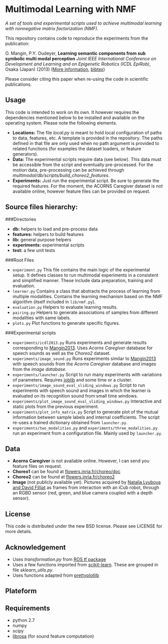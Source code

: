 Multimodal Learning with NMF
============================

*A set of tools and experimental scripts used to achieve multimodal learning with nonnegative matrix factorization (NMF).*

This repository contains code to reproduce the experiments from the publication:

O. Mangin, P.Y. Oudeyer, **Learning semantic components from sub symbolic multi modal perception** *Joint IEEE International Conference on Development and Learning and on Epigenetic Robotics (ICDL EpiRob)*, Osaka (Japan) (2013) ([More information][Mangin2013], [bibtex](http://olivier.mangin.com/media/bibtex/Mangin2013.bib))

Please consider citing this paper when re-using the code in scientific publications.


Usage
-----
This code is intended to work on its own. It however requires the dependencies mentioned below to be installed and available on the operating system. Please note the following elements.

- **Locations:** The file *local.py* is meant to hold local configuration of paths to data, features, etc. A template is provided in the repository. The paths defined in that file are only used when no path argument is provided to related functions (for examples the dataset loaders, or feature generators).
- **Data:** The experimental scripts require data (see below). This data must be accessible from the script and eventually pre-processed. For the motion data, pre-processing can be achieved through *multimodal/db/scripts/build_choreo2_features*.
- **Experiments:** Just run the experimental script. Be sure to generate the required features. For the moment, the ACORNS Caregiver dataset is not available online, however feature files can be provided on request.



Source files hierarchy:
-----------------------
###Directories
- **db:** helpers to load and pre-process data
- **features:** helpers to build features
- **lib:** general purpose helpers
- **experiments:** experimental scripts
- **test:** a few unit tests

###Root Files
- `experiment.py` This file contains the main logic of the experimental setup. It defines classes to run multimodal experiments in a consistent and simplified manner. These include data preparation, training and evaluation.
- `learner.py` Contains a class that abstracts the process of learning from multiple modalities. Contains the learning mechanism based on the NMF algorithm (itself included in `lib/nmf.py`).
- `evaluation.py` Helpers to evaluate learning results.
- `pairing.py` Helpers to generate associations of samples from different modalities with same labels.
- `plots.py` Plot functions to generate specific figures.

###Experimental scripts
- `experiments/icdl2013.py` Runs experiments and generate results corresponding to [Mangin2013][Mangin2013]. Uses *Acorns Caregiver* database for speech sounds as well as the *Choreo2* dataset.
- `experiments/image_sound.py` Runs experiments similar to [Mangin2013][Mangin2013] with speech sounds from the *Acorns Caregiver* database and images from the *image database*.
- `experiments/launcher.py` Script to run many experiments with variations of parameters. Requires [joblib](http://github.com/omangin/joblib) and some time or a cluster.
- `experiments/image_sound_eval_sliding_windows.py` Script to run experiments with speech sound and images in which the learner is evaluated on its recognition sound from small time windows.
- `experiments/plot_image_sound_eval_sliding_windows.py` Interactive and static plots from the previous experiment.
- `experiments/plot_info_matrix.py` Script to generate plot of the mutual information between sample labels and internal coefficients. The script re-uses a trained dictionary obtained from `launcher.py`.
- `experiments/two_modalities.py` and `experiments/three_modalities.py` run an experiment from a configuration file. Mainly used by `launcher.py`.

Data
----
- **Acorns Caregiver** is not available online. However, I can send you feature files on request.
- **Choreo1** can be found at [flowers.inria.fr/choreo/doc](https://flowers.inria.fr/choreo/doc/index.html)
- **Choreo2** can be found at [flowers.inria.fr/choreo2](https://flowers.inria.fr/choreo2/index.html)
- **Image** (not publicly available yet). Pictures acquired by [Natalia Lyubova and David Filliat][Lyubova2012] as frames from interaction with an iCub robot, through an RGBD sensor (red, green, and blue camera coupled with a depth sensor).


License
-------
This code is distributed under the new BSD license. Please see LICENSE for more details.


Acknowledgement
---------------
- Uses *transformation.py* from [ROS tf package](http://wiki.ros.org/tf)
- Uses a few functions imported from [scikit-learn](http://scikit-learn.org). These are grouped in file *sklearn_utils.py*.
- Uses functions adapted from [prettyplotlib](http://olgabot.github.io/prettyplotlib/)


Plateform
---------

Requirements
------------
- python 2.7
- numpy
- scipy
- [librosa](http://github.com/bmcfee/librosa) (for sound feature computation)


[Mangin2013]: http://olivier.mangin.com/publi#Mangin.2013.ICDL
[Lyubova2012]: http://www.ensta-paristech.fr/TILDElyubova/data/ijcnn2012.pdf
